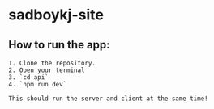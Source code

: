 # sadboykj-site
 
<!-- TODO: write a script that runs the backend when front end is run! -->
<!-- TODO: test that api fetch works properly -->
## How to run the app:
    1. Clone the repository.
    2. Open your terminal
    3. `cd api`
    4. `npm run dev`

    This should run the server and client at the same time!